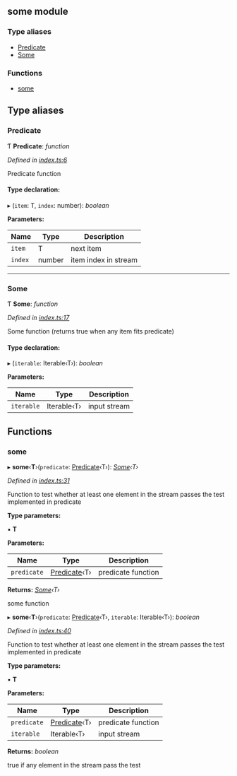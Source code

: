 ## some module

### Type aliases

* [Predicate](README.md#predicate)
* [Some](README.md#some)

### Functions

* [some](README.md#some)

## Type aliases

###  Predicate

Ƭ **Predicate**: *function*

*Defined in [index.ts:6](https://github.com/andres-kovalev/pragmatic-streams/blob/master/src/streams/some/index.ts#L6)*

Predicate function

#### Type declaration:

▸ (`item`: T, `index`: number): *boolean*

**Parameters:**

Name | Type | Description |
------ | ------ | ------ |
`item` | T | next item |
`index` | number | item index in stream |

___

###  Some

Ƭ **Some**: *function*

*Defined in [index.ts:17](https://github.com/andres-kovalev/pragmatic-streams/blob/master/src/streams/some/index.ts#L17)*

Some function (returns true when any item fits predicate)

#### Type declaration:

▸ (`iterable`: Iterable‹T›): *boolean*

**Parameters:**

Name | Type | Description |
------ | ------ | ------ |
`iterable` | Iterable‹T› | input stream |

## Functions

###  some

▸ **some**‹**T**›(`predicate`: [Predicate](README.md#predicate)‹T›): *[Some](README.md#some)‹T›*

*Defined in [index.ts:31](https://github.com/andres-kovalev/pragmatic-streams/blob/master/src/streams/some/index.ts#L31)*

Function to test whether at least one element in the stream passes the test
implemented in predicate

**Type parameters:**

▪ **T**

**Parameters:**

Name | Type | Description |
------ | ------ | ------ |
`predicate` | [Predicate](README.md#predicate)‹T› | predicate function |

**Returns:** *[Some](README.md#some)‹T›*

some function

▸ **some**‹**T**›(`predicate`: [Predicate](README.md#predicate)‹T›, `iterable`: Iterable‹T›): *boolean*

*Defined in [index.ts:40](https://github.com/andres-kovalev/pragmatic-streams/blob/master/src/streams/some/index.ts#L40)*

Function to test whether at least one element in the stream passes the test
implemented in predicate

**Type parameters:**

▪ **T**

**Parameters:**

Name | Type | Description |
------ | ------ | ------ |
`predicate` | [Predicate](README.md#predicate)‹T› | predicate function |
`iterable` | Iterable‹T› | input stream |

**Returns:** *boolean*

true if any element in the stream pass the test
